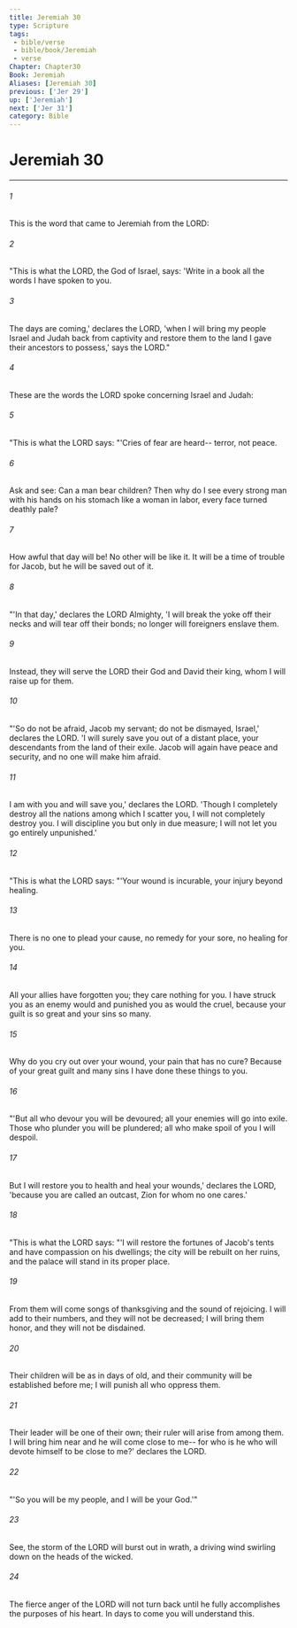 ```yaml
---
title: Jeremiah 30
type: Scripture
tags:
 - bible/verse
 - bible/book/Jeremiah
 - verse
Chapter: Chapter30
Book: Jeremiah
Aliases: [Jeremiah 30]
previous: ['Jer 29']
up: ['Jeremiah']
next: ['Jer 31']
category: Bible
---
```

# Jeremiah 30

***


###### 1 
This is the word that came to Jeremiah from the LORD: 

###### 2 
"This is what the LORD, the God of Israel, says: 'Write in a book all the words I have spoken to you. 

###### 3 
The days are coming,' declares the LORD, 'when I will bring my people Israel and Judah back from captivity and restore them to the land I gave their ancestors to possess,' says the LORD." 

###### 4 
These are the words the LORD spoke concerning Israel and Judah: 

###### 5 
"This is what the LORD says: "'Cries of fear are heard-- terror, not peace. 

###### 6 
Ask and see: Can a man bear children? Then why do I see every strong man with his hands on his stomach like a woman in labor, every face turned deathly pale? 

###### 7 
How awful that day will be! No other will be like it. It will be a time of trouble for Jacob, but he will be saved out of it. 

###### 8 
"'In that day,' declares the LORD Almighty, 'I will break the yoke off their necks and will tear off their bonds; no longer will foreigners enslave them. 

###### 9 
Instead, they will serve the LORD their God and David their king, whom I will raise up for them. 

###### 10 
"'So do not be afraid, Jacob my servant; do not be dismayed, Israel,' declares the LORD. 'I will surely save you out of a distant place, your descendants from the land of their exile. Jacob will again have peace and security, and no one will make him afraid. 

###### 11 
I am with you and will save you,' declares the LORD. 'Though I completely destroy all the nations among which I scatter you, I will not completely destroy you. I will discipline you but only in due measure; I will not let you go entirely unpunished.' 

###### 12 
"This is what the LORD says: "'Your wound is incurable, your injury beyond healing. 

###### 13 
There is no one to plead your cause, no remedy for your sore, no healing for you. 

###### 14 
All your allies have forgotten you; they care nothing for you. I have struck you as an enemy would and punished you as would the cruel, because your guilt is so great and your sins so many. 

###### 15 
Why do you cry out over your wound, your pain that has no cure? Because of your great guilt and many sins I have done these things to you. 

###### 16 
"'But all who devour you will be devoured; all your enemies will go into exile. Those who plunder you will be plundered; all who make spoil of you I will despoil. 

###### 17 
But I will restore you to health and heal your wounds,' declares the LORD, 'because you are called an outcast, Zion for whom no one cares.' 

###### 18 
"This is what the LORD says: "'I will restore the fortunes of Jacob's tents and have compassion on his dwellings; the city will be rebuilt on her ruins, and the palace will stand in its proper place. 

###### 19 
From them will come songs of thanksgiving and the sound of rejoicing. I will add to their numbers, and they will not be decreased; I will bring them honor, and they will not be disdained. 

###### 20 
Their children will be as in days of old, and their community will be established before me; I will punish all who oppress them. 

###### 21 
Their leader will be one of their own; their ruler will arise from among them. I will bring him near and he will come close to me-- for who is he who will devote himself to be close to me?' declares the LORD. 

###### 22 
"'So you will be my people, and I will be your God.'" 

###### 23 
See, the storm of the LORD will burst out in wrath, a driving wind swirling down on the heads of the wicked. 

###### 24 
The fierce anger of the LORD will not turn back until he fully accomplishes the purposes of his heart. In days to come you will understand this. 
